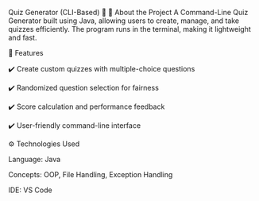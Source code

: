 Quiz Generator (CLI-Based) 🎯
📌 About the Project
A Command-Line Quiz Generator built using Java, allowing users to create, manage, and take quizzes efficiently. The program runs in the terminal, making it lightweight and fast.

🚀 Features

✔️ Create custom quizzes with multiple-choice questions

✔️ Randomized question selection for fairness

✔️ Score calculation and performance feedback

✔️ User-friendly command-line interface

⚙️ Technologies Used

Language: Java

Concepts: OOP, File Handling, Exception Handling

IDE: VS Code
